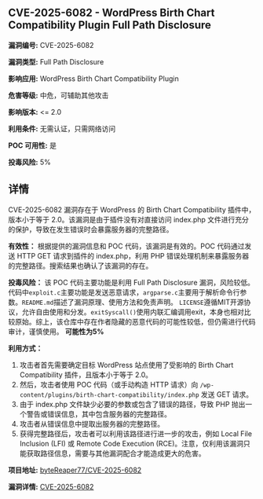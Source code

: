 ## CVE-2025-6082 - WordPress Birth Chart Compatibility Plugin Full Path Disclosure

**漏洞编号:** CVE-2025-6082

**漏洞类型:** Full Path Disclosure

**影响应用:** WordPress Birth Chart Compatibility Plugin

**危害等级:** 中危，可辅助其他攻击

**影响版本:** <= 2.0

**利用条件:** 无需认证，只需网络访问

**POC 可用性:** 是

**投毒风险:** 5%

## 详情

CVE-2025-6082 漏洞存在于 WordPress 的 Birth Chart Compatibility 插件中，版本小于等于 2.0。该漏洞是由于插件没有对直接访问 index.php 文件进行充分的保护，导致在发生错误时会暴露服务器的完整路径。

**有效性：**
根据提供的漏洞信息和 POC 代码，该漏洞是有效的。POC 代码通过发送 HTTP GET 请求到插件的 index.php，利用 PHP 错误处理机制来暴露服务器的完整路径。搜索结果也确认了该漏洞的存在。

**投毒风险：**
该 POC 代码主要功能是利用 Full Path Disclosure 漏洞，风险较低。代码中`exploit.c`主要功能是发送恶意请求，`argparse.c`主要用于解析命令行参数。`README.md`描述了漏洞原理、使用方法和免责声明。 `LICENSE`遵循MIT开源协议，允许自由使用和分发。`exitSyscall()`使用内联汇编调用exit，本身也相对比较原始。综上，该仓库中存在作者隐藏的恶意代码的可能性较低，但仍需进行代码审计，谨慎使用。
**可能性为5%**

**利用方式：**
1.  攻击者首先需要确定目标 WordPress 站点使用了受影响的 Birth Chart Compatibility 插件，且版本小于等于 2.0。
2.  然后，攻击者使用 POC 代码（或手动构造 HTTP 请求）向 `/wp-content/plugins/birth-chart-compatibility/index.php` 发送 GET 请求。
3.  由于 index.php 文件缺少必要的参数或包含了错误的路径，导致 PHP 抛出一个警告或错误信息，其中包含服务器的完整路径。
4.  攻击者从错误信息中提取出服务器的完整路径。
5.  获得完整路径后，攻击者可以利用该路径进行进一步的攻击，例如 Local File Inclusion (LFI) 或 Remote Code Execution (RCE)。注意，仅利用该漏洞只能获取路径信息，需要与其他漏洞配合才能造成更大的危害。

**项目地址:** [byteReaper77/CVE-2025-6082](https://github.com/byteReaper77/CVE-2025-6082)

**漏洞详情:** [CVE-2025-6082](https://nvd.nist.gov/vuln/detail/CVE-2025-6082)